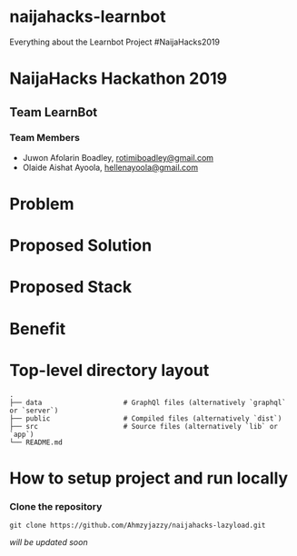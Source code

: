 # naijahacks-learnbot
Everything about the Learnbot Project #NaijaHacks2019

# NaijaHacks Hackathon 2019

## Team LearnBot

### Team Members

- Juwon Afolarin Boadley, rotimiboadley@gmail.com
- Olaide Aishat Ayoola, hellenayoola@gmail.com


# Problem


# Proposed Solution


# Proposed Stack



# Benefit



# Top-level directory layout

    .
    ├── data                    # GraphQl files (alternatively `graphql` or `server`)
    ├── public                  # Compiled files (alternatively `dist`)
    ├── src                     # Source files (alternatively `lib` or `app`)
    └── README.md   


# How to setup project and run locally

### Clone the repository 

```
git clone https://github.com/Ahmzyjazzy/naijahacks-lazyload.git
```
*will be updated soon*
